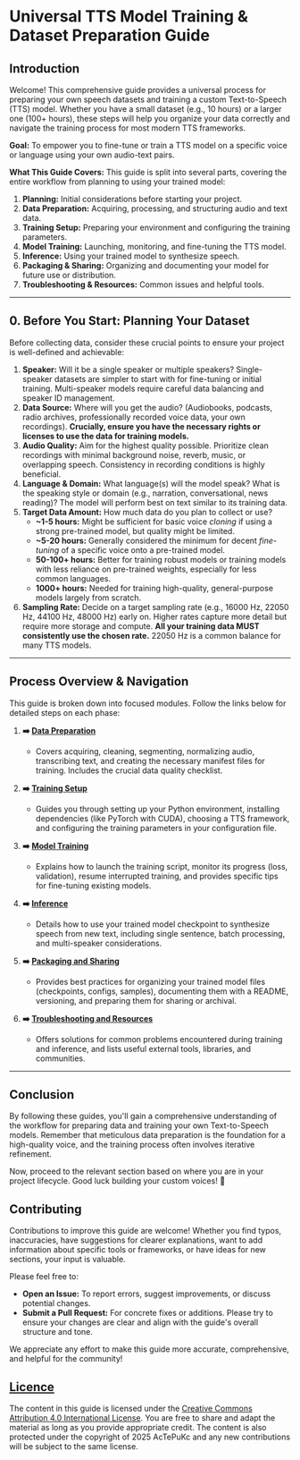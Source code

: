 # Universal TTS Model Training & Dataset Preparation Guide

## Introduction

Welcome! This comprehensive guide provides a universal process for preparing your own speech datasets and training a custom Text-to-Speech (TTS) model. Whether you have a small dataset (e.g., 10 hours) or a larger one (100+ hours), these steps will help you organize your data correctly and navigate the training process for most modern TTS frameworks.

**Goal:** To empower you to fine-tune or train a TTS model on a specific voice or language using your own audio-text pairs.

**What This Guide Covers:**
This guide is split into several parts, covering the entire workflow from planning to using your trained model:

1.  **Planning:** Initial considerations before starting your project.
2.  **Data Preparation:** Acquiring, processing, and structuring audio and text data.
3.  **Training Setup:** Preparing your environment and configuring the training parameters.
4.  **Model Training:** Launching, monitoring, and fine-tuning the TTS model.
5.  **Inference:** Using your trained model to synthesize speech.
6.  **Packaging & Sharing:** Organizing and documenting your model for future use or distribution.
7.  **Troubleshooting & Resources:** Common issues and helpful tools.

---

## 0. Before You Start: Planning Your Dataset

Before collecting data, consider these crucial points to ensure your project is well-defined and achievable:

1.  **Speaker:** Will it be a single speaker or multiple speakers? Single-speaker datasets are simpler to start with for fine-tuning or initial training. Multi-speaker models require careful data balancing and speaker ID management.
2.  **Data Source:** Where will you get the audio? (Audiobooks, podcasts, radio archives, professionally recorded voice data, your own recordings). **Crucially, ensure you have the necessary rights or licenses to use the data for training models.**
3.  **Audio Quality:** Aim for the highest quality possible. Prioritize clean recordings with minimal background noise, reverb, music, or overlapping speech. Consistency in recording conditions is highly beneficial.
4.  **Language & Domain:** What language(s) will the model speak? What is the speaking style or domain (e.g., narration, conversational, news reading)? The model will perform best on text similar to its training data.
5.  **Target Data Amount:** How much data do you plan to collect or use?
    *   **~1-5 hours:** Might be sufficient for basic voice *cloning* if using a strong pre-trained model, but quality might be limited.
    *   **~5-20 hours:** Generally considered the minimum for decent *fine-tuning* of a specific voice onto a pre-trained model.
    *   **50-100+ hours:** Better for training robust models or training models with less reliance on pre-trained weights, especially for less common languages.
    *   **1000+ hours:** Needed for training high-quality, general-purpose models largely from scratch.
6.  **Sampling Rate:** Decide on a target sampling rate (e.g., 16000 Hz, 22050 Hz, 44100 Hz, 48000 Hz) early on. Higher rates capture more detail but require more storage and compute. **All your training data MUST consistently use the chosen rate.** 22050 Hz is a common balance for many TTS models.

---

## Process Overview & Navigation

This guide is broken down into focused modules. Follow the links below for detailed steps on each phase:

1.  **➡️ [Data Preparation](./guides/1_DATA_PREPARATION.md)**
    *   Covers acquiring, cleaning, segmenting, normalizing audio, transcribing text, and creating the necessary manifest files for training. Includes the crucial data quality checklist.

2.  **➡️ [Training Setup](./guides/2_TRAINING_SETUP.md)**
    *   Guides you through setting up your Python environment, installing dependencies (like PyTorch with CUDA), choosing a TTS framework, and configuring the training parameters in your configuration file.

3.  **➡️ [Model Training](./guides/3_MODEL_TRAINING.md)**
    *   Explains how to launch the training script, monitor its progress (loss, validation), resume interrupted training, and provides specific tips for fine-tuning existing models.

4.  **➡️ [Inference](./guides/4_INFERENCE.md)**
    *   Details how to use your trained model checkpoint to synthesize speech from new text, including single sentence, batch processing, and multi-speaker considerations.

5.  **➡️ [Packaging and Sharing](./guides/5_PACKAGING_AND_SHARING.md)**
    *   Provides best practices for organizing your trained model files (checkpoints, configs, samples), documenting them with a README, versioning, and preparing them for sharing or archival.

6.  **➡️ [Troubleshooting and Resources](./guides/6_TROUBLESHOOTING_AND_RESOURCES.md)** 
    *   Offers solutions for common problems encountered during training and inference, and lists useful external tools, libraries, and communities.

---

## Conclusion

By following these guides, you'll gain a comprehensive understanding of the workflow for preparing data and training your own Text-to-Speech models. Remember that meticulous data preparation is the foundation for a high-quality voice, and the training process often involves iterative refinement.

Now, proceed to the relevant section based on where you are in your project lifecycle. Good luck building your custom voices! 🚀

## Contributing 

Contributions to improve this guide are welcome! Whether you find typos, inaccuracies, have suggestions for clearer explanations, want to add information about specific tools or frameworks, or have ideas for new sections, your input is valuable.

Please feel free to:

*   **Open an Issue:** To report errors, suggest improvements, or discuss potential changes.
*   **Submit a Pull Request:** For concrete fixes or additions. Please try to ensure your changes are clear and align with the guide's overall structure and tone.

We appreciate any effort to make this guide more accurate, comprehensive, and helpful for the community!

## [Licence](./LICENCE.md)
The content in this guide is licensed under the [Creative Commons Attribution 4.0 International License](https://creativecommons.org/licenses/by/4.0/). You are free to share and adapt the material as long as you provide appropriate credit. The content is also protected under the copyright of 2025 AcTePuKc and any new contributions will be subject to the same license.